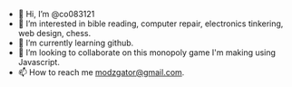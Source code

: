 - 👋 Hi, I’m @co083121
- 👀 I’m interested in bible reading, computer repair, electronics tinkering, web design, chess.
- 🌱 I’m currently learning github.
- 💞️ I’m looking to collaborate on this monopoly game I'm making using Javascript.
- 📫 How to reach me modzgator@gmail.com.

<!---
co083121/co083121 is a ✨ special ✨ repository because its `README.md` (this file) appears on your GitHub profile.
You can click the Preview link to take a look at your changes.
--->

